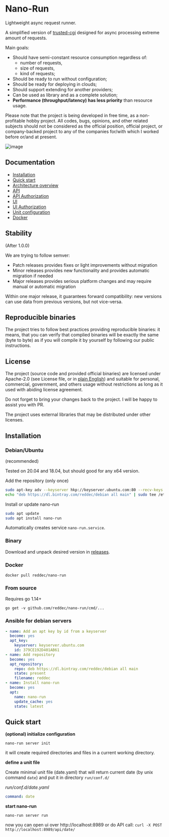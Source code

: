 # Nano-Run

Lightweight async request runner. 

A simplified version of [trusted-cgi](https://github.com/reddec/trusted-cgi) designed
for async processing extreme amount of requests.

Main goals:

* Should have semi-constant resource consumption regardless of: 
  * number of requests,
  * size of requests,
  * kind of requests;
* Should be ready to run without configuration;
* Should be ready for deploying in clouds;
* Should support extending for another providers;
* Can be used as library and as a complete solution;
* **Performance (throughput/latency) has less priority** than resource usage.

Please note that the project is being developed in free time, as a non-profitable hobby project. 
All codes, bugs, opinions, and other related subjects should not be considered as the official position, official project,
or company-backed project to any of the companies for/with which I worked before or/and at present.   


![image](https://user-images.githubusercontent.com/6597086/95172239-9b58e200-07e9-11eb-8ca7-bf48d93a178b.png)

## Documentation

* [Installation](#installation)
* [Quick start](#quick-start)
* [Architecture overview](_docs/flow.md)
* [API](_docs/api.md)
* [API Authorization](_docs/authorization.md)
* [UI](_docs/ui.md)
* [UI Authorization](_docs/ui_authorization.md)
* [Unit configuration](_docs/unit.md)
* [Docker](_docs/docker.md)

## Stability

(After 1.0.0)

We are trying to follow semver:

* Patch releases provides fixes or light improvements without migration
* Minor releases provides new functionality and provides automatic migration if needed
* Major releases provides serious platform changes and may require manual or automatic migration

Within one major release, it guarantees forward compatibility: new versions can use data from previous versions, but not vice-versa.

## Reproducible binaries

The project tries to follow best practices providing reproducible binaries: it means, that
you can verify that complied binaries will be exactly the same (byte to byte) as if you will compile it by yourself
by following our public instructions.  

## License

The project (source code and provided official binaries) are licensed
under Apache-2.0 (see License file, or in [plain English](https://tldrlegal.com/license/apache-license-2.0-(apache-2.0))) and suitable 
for personal, commercial, government, and others usage without restrictions as long as it used with abiding
license agreement.

Do not forget to bring your changes back to the project. I will
 be happy to assist you with PR. 

The project uses external libraries that may be distributed
under other licenses.   

## Installation

### Debian/Ubuntu

(recommended)

Tested on 20.04 and 18.04, but should good for any x64 version.

Add the repository (only once)

```bash
sudo apt-key adv --keyserver hkp://keyserver.ubuntu.com:80 --recv-keys 379CE192D401AB61
echo "deb https://dl.bintray.com/reddec/debian all main" | sudo tee /etc/apt/sources.list.d/reddec.list
```

Install or update nano-run

```bash
sudo apt update
sudo apt install nano-run
```

Automatically creates service `nano-run.service`.

### Binary

Download and unpack desired version in [releases](releases).

### Docker

`docker pull reddec/nano-run`

### From source

Requires go 1.14+

`go get -v github.com/reddec/nano-run/cmd/...`

### Ansible for debian servers


```yaml
- name: Add an apt key by id from a keyserver
  become: yes
  apt_key:
    keyserver: keyserver.ubuntu.com
    id: 379CE192D401AB61
- name: Add repository
  become: yes
  apt_repository:
    repo: deb https://dl.bintray.com/reddec/debian all main
    state: present
    filename: reddec
- name: Install nano-run
  become: yes
  apt:
    name: nano-run
    update_cache: yes
    state: latest
```

## Quick start

**(optional) initialize configuration**

    nano-run server init

it will create required directories and files in a current working directory. 

**define a unit file**

Create minimal unit file (date.yaml) that will return current date (by unix command `date`) and put it
in directory `run/conf.d/`

_run/conf.d/date.yaml_
```yaml
command: date
```

**start nano-run**

    nano-run server run
    
    
now you can open ui over http://localhost:8989 or do API call: `curl -X POST http://localhost:8989/api/date/`

